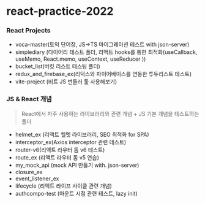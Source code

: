 # react-practice-2022

### React Projects

- voca-master(토익 단어장, JS->TS 마이그레이션 테스트 with json-server)
- simplediary (다이어리 테스트 폴더, 리액트 hooks를 통한 최적화(useCallback, useMemo, React.memo, useContext, useReducer ))
- bucket_list(버킷 리스트 테스팅 폴더)
- redux_and_firebase_ex(리덕스와 파이어베이스를 연동한 투두리스트 테스트)
- vite-project (비트 JS 번들러 툴 사용해보기)

### JS & React 개념

> React에서 자주 사용하는 라이브러리와 관련 개념 + JS 기본 개념을 테스트하는 폴더

- helmet_ex (리액트 헬멧 라이브러리, SEO 최적화 for SPA)
- interceptor_ex(Axios interceptor 관련 테스트)
- router-v6(리액트 라우터 돔 v6 테스트)
- route_ex (리액트 라우터 돔 v5 연습)
- my_mock_api (mock API 만들기 with. json-server)
- closure_ex
- event_listener_ex
- lifecycle (리액트 라이프 사이클 관련 개념)
- authcompo-test (마운트 시점 관련 테스트, lazy init)
